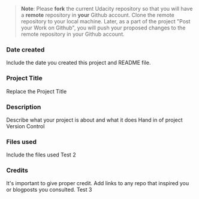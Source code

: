 >**Note**: Please **fork** the current Udacity repository so that you will have a **remote** repository in **your** Github account. Clone the remote repository to your local machine. Later, as a part of the project "Post your Work on Github", you will push your proposed changes to the remote repository in your Github account.

### Date created
Include the date you created this project and README file.

### Project Title
Replace the Project Title

### Description
Describe what your project is about and what it does
Hand in of project Version Control

### Files used
Include the files used
Test 2

### Credits
It's important to give proper credit. Add links to any repo that inspired you or blogposts you consulted.
Test 3


